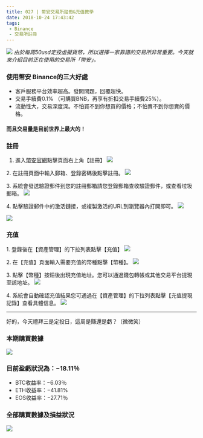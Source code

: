 ```yaml
---
title: 027 | 幣安交易所註冊&充值教學 
date: 2018-10-24 17:43:42
tags:
 - Binance
 - 交易所註冊
---
```

![](https://firebasestorage.googleapis.com/v0/b/blog-1f60b.appspot.com/o/027-p0.png?alt=media&token=b9c8eb76-f5d8-4b77-8ff2-78d57403f798)
*由於每周50usd定投虛擬貨幣，所以選擇一家靠譜的交易所非常重要。今天就來介紹目前正在使用的交易所「幣安」。*

### 使用幣安 Binance的三大好處
- 客戶服務平台效率超高。發問問題，回覆超快。
- 交易手續費0.1% （可購買BNB，再享有折扣交易手續費25%）。
- 流動性大，交易深度深。不怕買不到你想買的價格；不怕賣不到你想賣的價格。

#### 而且交易量是目前世界上最大的！

### 註冊
1. 進入[幣安官網](https://www.binance.com/cn?ref=26300566)點擊頁面右上角【註冊】
![](https://firebasestorage.googleapis.com/v0/b/blog-1f60b.appspot.com/o/027-p1.png?alt=media&token=670d86e8-56c3-44f7-befe-27bfc7a5387d)

2. 在註冊頁面中輸入郵箱、登錄密碼後點擊註冊。
![](https://firebasestorage.googleapis.com/v0/b/blog-1f60b.appspot.com/o/027-p2.png?alt=media&token=988feb8f-dc0a-48c5-8c19-d662ef24ab14)

3. 系統會發送驗證郵件到您的註冊郵箱請您登錄郵箱查收驗證郵件，或查看垃圾郵箱。
![](https://firebasestorage.googleapis.com/v0/b/blog-1f60b.appspot.com/o/027-p3.png?alt=media&token=22d96ff8-8998-41b1-b9d4-62f07bf52bcf)

4. 點擊驗證郵件中的激活鏈接，或複製激活的URL到瀏覽器內打開即可。
![](https://firebasestorage.googleapis.com/v0/b/blog-1f60b.appspot.com/o/027-p4.png?alt=media&token=39d225e7-21ce-4a9c-8add-89bde43741a1)

![](https://firebasestorage.googleapis.com/v0/b/blog-1f60b.appspot.com/o/027-p5.png?alt=media&token=2a6f78eb-2d37-4760-a999-9674c9633085)

### 充值
1. 登錄後在【資產管理】的下拉列表點擊【充值】
![](https://firebasestorage.googleapis.com/v0/b/blog-1f60b.appspot.com/o/027-p6.png?alt=media&token=3387d6c3-4647-4905-a598-af76e079b73e)

2. 在【充值】頁面輸入需要充值的幣種點擊【幣種】。
![](https://firebasestorage.googleapis.com/v0/b/blog-1f60b.appspot.com/o/027-p7.png?alt=media&token=6050a316-c6df-4600-ac11-a72722172df9)


3. 點擊【幣種】按鈕後出現充值地址。您可以通過錢包轉帳或其他交易平台提現至該地址。
![](https://firebasestorage.googleapis.com/v0/b/blog-1f60b.appspot.com/o/027-p8.png?alt=media&token=4ebffb09-7041-433d-9e43-44401b2f76e7)

4. 系統會自動確認充值結果您可通過在【資產管理】的下拉列表點擊【充值提現記錄】查看具體信息。
![](https://firebasestorage.googleapis.com/v0/b/blog-1f60b.appspot.com/o/027-p9.png?alt=media&token=eb41ed6a-f918-4479-a32a-08bb706dcfbf)

***


好的，今天禮拜三是定投日，這周是賺還是虧？（微微笑）
### 本期購買數據
![](https://firebasestorage.googleapis.com/v0/b/blog-1f60b.appspot.com/o/%E8%B4%AD%E4%B9%B0%E6%95%B0%E6%8D%AE027.png?alt=media&token=b75145fe-3dae-49f9-a38a-0d7ea13a053a)

### 目前盈虧狀況為：−18.11％
- BTC收益率：−6.03％
- ETH收益率：−41.81%
- EOS收益率：−27.71％

### 全部購買數據及損益狀況
![](https://firebasestorage.googleapis.com/v0/b/blog-1f60b.appspot.com/o/%E5%85%A8%E9%83%A8%E8%B4%AD%E4%B9%B0%E6%95%B0%E6%8D%AE%E5%8F%8A%E6%8D%9F%E7%9B%8A%E7%8A%B6%E5%86%B5027.png?alt=media&token=dc850e07-f21b-4907-8678-bf0da5b489b7)